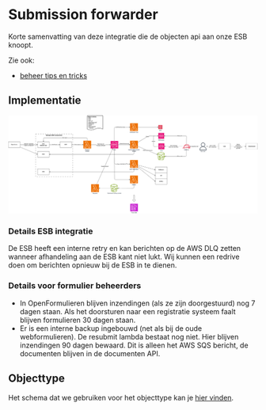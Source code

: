 # Submission forwarder

Korte samenvatting van deze integratie die de objecten api aan onze ESB knoopt.

Zie ook: 
- [beheer tips en tricks](../../../docs/BeheerTipsAndTricks.md)

## Implementatie
![Implementatie](./submission-forwarder-v2.drawio.png)

### Details ESB integratie
De ESB heeft een interne retry en kan berichten op de AWS DLQ zetten wanneer afhandeling aan de ESB kant niet lukt. Wij kunnen een redrive doen om berichten opnieuw bij de ESB in te dienen.


### Details voor formulier beheerders
- In OpenFormulieren blijven inzendingen (als ze zijn doorgestuurd) nog 7 dagen staan. Als het doorsturen naar een registratie systeem faalt blijven formulieren 30 dagen staan.
- Er is een interne backup ingebouwd (net als bij de oude webformulieren). De resubmit lambda bestaat nog niet. Hier blijven inzendingen 90 dagen bewaard. Dit is alleen het AWS SQS bericht, de documenten blijven in de documenten API.


## Objecttype
Het schema dat we gebruiken voor het objecttype kan je [hier vinden](../schema/netwerkschijfESBFormulierInzending.json).